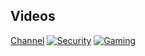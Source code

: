 ## Videos
[Channel](https://www.youtube.com/user/gonzalomendoza524/videos?view_as=subscriber)
[![Security](https://i.ytimg.com/vi/GZqXKgWAtCk/hqdefault.jpg?sqp=-oaymwEZCNACELwBSFXyq4qpAwsIARUAAIhCGAFwAQ==&rs=AOn4CLA-_IN6j9z4Wu_Bd0n02TGuiNHVTA)](https://www.youtube.com/watch?v=GZqXKgWAtCk "Vault TOTP Gateway")
[![Gaming](https://i.ytimg.com/vi/srr1AOTCvuA/hqdefault.jpg?sqp=-oaymwEZCNACELwBSFXyq4qpAwsIARUAAIhCGAFwAQ==&rs=AOn4CLANPTW9rAJFmhIIzbT4taDuLGbRoQ)](https://www.youtube.com/watch?v=srr1AOTCvuA "Board Game at Java 8")